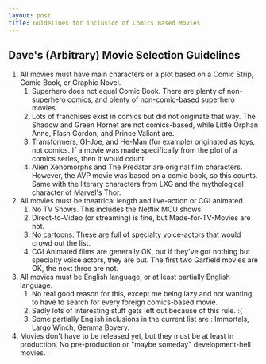 ```yaml
---
layout: post
title: Guidelines for inclusion of Comics Based Movies
---
```


## Dave's (Arbitrary) Movie Selection Guidelines
1. All movies must have main characters or a plot based on a Comic Strip, Comic Book, or Graphic Novel.
   1. Superhero does not equal Comic Book.  There are plenty of non-superhero comics, and plenty of non-comic-based superhero movies.
   1. Lots of franchises exist in comics but did not originate that way.  The Shadow and Green Hornet are not comics-based, while Little Orphan Anne, Flash Gordon, and Prince Valiant are.
   1. Transformers, GI-Joe, and He-Man (for example) originated as toys, not comics.  If a movie was made specifically from the plot of a comics series, then it would count.
   1. Alien Xenomorphs and The Predator are original film characters.  However, the AVP movie was based on a comic book, so this counts.  Same with the literary characters from LXG and the mythological character of Marvel's Thor.
1. All movies must be theatrical length and live-action or CGI animated.
   1. No TV Shows.  This includes the Netflix MCU shows.
   1. Direct-to-Video (or streaming) is fine, but  Made-for-TV-Movies are not.
   1. No cartoons.   These are full of specialty voice-actors that would crowd out the list.
   1. CGI Animated films are generally OK, but if they've got nothing but specialty voice actors, they are out.  The first two Garfield movies are OK, the next three are not.
1. All movies must be English language, or at least partially English language.
   1. No real good reason for this, except me being lazy and not wanting to have to search for every foreign comics-based movie.
   1. Sadly lots of interesting stuff gets left out because of this rule. :(
   1. Some partially English inclusions in the current list are : Immortals, Largo Winch, Gemma Bovery.
1. Movies don't have to be released yet, but they must be at least in production.  No pre-production or "maybe someday" development-hell movies.

